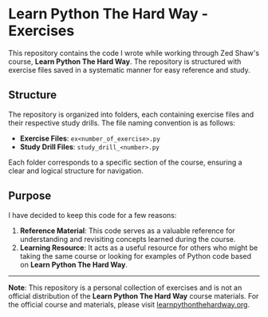 # Learn Python The Hard Way - Exercises

This repository contains the code I wrote while working through Zed Shaw's course, **Learn Python The Hard Way**. The repository is structured with exercise files saved in a systematic manner for easy reference and study.

## Structure

The repository is organized into folders, each containing exercise files and their respective study drills. The file naming convention is as follows:

- **Exercise Files**: `ex<number_of_exercise>.py`
- **Study Drill Files**: `study_drill_<number>.py`

Each folder corresponds to a specific section of the course, ensuring a clear and logical structure for navigation.

## Purpose

I have decided to keep this code for a few reasons:

1. **Reference Material**: This code serves as a valuable reference for understanding and revisiting concepts learned during the course.
2. **Learning Resource**: It acts as a useful resource for others who might be taking the same course or looking for examples of Python code based on **Learn Python The Hard Way**.

---

**Note**: This repository is a personal collection of exercises and is not an official distribution of the **Learn Python The Hard Way** course materials. For the official course and materials, please visit [learnpythonthehardway.org](https://learnpythonthehardway.org).
